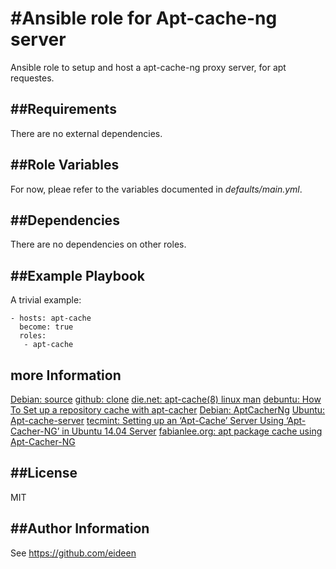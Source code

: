 
#Ansible role for Apt-cache-ng server
=========

Ansible role to setup and host a apt-cache-ng proxy server, for apt requestes.


##Requirements
------------

There are no external dependencies.

##Role Variables
--------------

For now, pleae refer to the variables documented in *defaults/main.yml*.

##Dependencies
------------

There are no dependencies on other roles.

##Example Playbook
----------------

A trivial example:
```
- hosts: apt-cache
  become: true
  roles:
   - apt-cache

```     
## more Information
[Debian: source](https://packages.debian.org/source/stretch/apt-cacher-ng) [github: clone](https://github.com/Efreak/apt-cacher-ng)
[die.net: apt-cache(8) linux man](https://linux.die.net/man/8/apt-cache)
[debuntu: How To Set up a repository cache with apt-cacher](https://www.debuntu.org/how-to-set-up-a-repository-cache-with-apt-cacher/index.html)
[Debian: AptCacherNg](https://wiki.debian.org/AptCacherNg)
[Ubuntu: Apt-cache-server](https://help.ubuntu.com/community/Apt-Cacher-Server)
[tecmint: Setting up an ‘Apt-Cache’ Server Using ‘Apt-Cacher-NG’ in Ubuntu 14.04 Server](https://www.tecmint.com/apt-cache-server-in-ubuntu/)
[fabianlee.org: apt package cache using Apt-Cacher-NG](https://fabianlee.org/2018/02/11/ubuntu-a-centralized-apt-package-cache-using-apt-cacher-ng/)

##License
-------



MIT

##Author Information
------------------

See https://github.com/eideen
